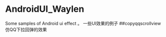 # AndroidUI_Waylen
Some samples of Android ui effect 。  一些UI效果的例子
##copyqqscrollview
    仿QQ下拉回弹的效果
